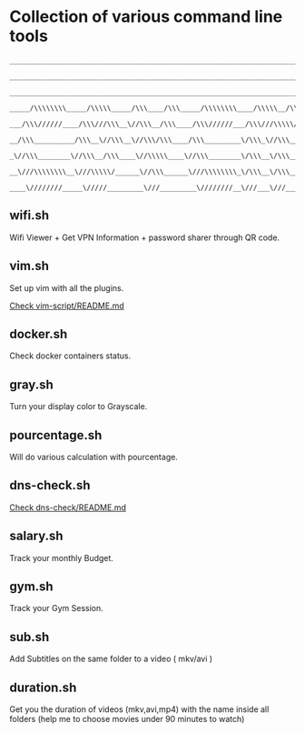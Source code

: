 
# Collection of various command line tools
<div align="center">

```
______________________________________________________________________________/\\\\\\__________________
 _____________________________________________________________________________\////\\\__________________
  ________________________________________________________________________________\/\\\________/\\\______
   _____/\\\\\\\\_____/\\\\\_____/\\\____/\\\_____/\\\\\\\\____/\\\\\__/\\\\\______\/\\\_____/\\\\\\\\\\\_
    ___/\\\//////____/\\\///\\\__\//\\\__/\\\____/\\\//////___/\\\///\\\\\///\\\____\/\\\____\////\\\////__
     __/\\\__________/\\\__\//\\\__\//\\\/\\\____/\\\_________\/\\\_\//\\\__\/\\\____\/\\\_______\/\\\______
      _\//\\\________\//\\\__/\\\____\//\\\\\____\//\\\________\/\\\__\/\\\__\/\\\____\/\\\_______\/\\\_/\\__
       __\///\\\\\\\\__\///\\\\\/______\//\\\______\///\\\\\\\\_\/\\\__\/\\\__\/\\\__/\\\\\\\\\____\//\\\\\___
        ____\////////_____\/////_________\///_________\////////__\///___\///___\///__\/////////______\/////____

 ```

 </div>



## wifi.sh

Wifi Viewer + Get VPN Information + password sharer through QR code.

## vim.sh

Set up vim with all the plugins.

[Check  vim-script/README.md](vim-script/README.md)

## docker.sh

Check docker containers status.

## gray.sh

Turn your display color to Grayscale.

## pourcentage.sh

Will do various calculation with pourcentage.

## dns-check.sh

[Check dns-check/README.md](dns-check/README.md)


## salary.sh

Track your monthly Budget.

## gym.sh

Track your Gym Session.


## sub.sh

Add Subtitles on the same folder to a video ( mkv/avi )

## duration.sh

Get you the duration of videos (mkv,avi,mp4) with the name inside all folders (help me to choose movies under 90 minutes to watch)